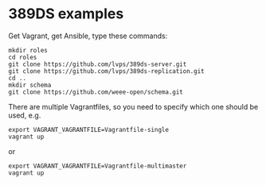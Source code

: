 # 389DS examples

Get Vagrant, get Ansible, type these commands:

```shell
mkdir roles
cd roles
git clone https://github.com/lvps/389ds-server.git
git clone https://github.com/lvps/389ds-replication.git
cd ..
mkdir schema
git clone https://github.com/weee-open/schema.git
```

There are multiple Vagrantfiles, so you need to specify which one should be used, e.g.

```shell
export VAGRANT_VAGRANTFILE=Vagrantfile-single
vagrant up
```

or

```shell
export VAGRANT_VAGRANTFILE=Vagrantfile-multimaster
vagrant up
```

